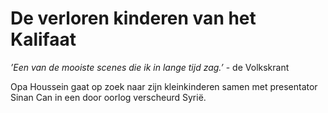 # De verloren kinderen van het Kalifaat

*’Een van de mooiste scenes die ik in lange tijd zag.’* - de Volkskrant

Opa Houssein gaat op zoek naar zijn kleinkinderen samen met presentator Sinan Can in een door oorlog verscheurd Syrië.

